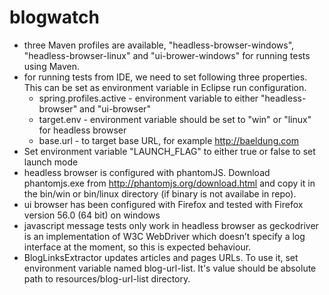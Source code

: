 blogwatch
=========

- three Maven profiles are available, "headless-browser-windows", "headless-browser-linux" and "ui-brower-windows" for running tests using Maven. 
- for running tests from IDE, we need to set following three properties. This can be set as environment variable in Eclipse run configuration. 
  - spring.profiles.active - environment variable to either "headless-browser" and "ui-browser"
  - target.env - environment variable should be set to "win" or "linux" for headless browser
  - base.url - to target base URL, for example http://baeldung.com
- Set environment variable "LAUNCH_FLAG" to either true or false to set launch mode
- headless browser is configured with phantomJS. Download phantomjs.exe from  http://phantomjs.org/download.html and copy it in the bin/win or bin/linux directory (if binary is not availabe in repo).
- ui browser has been configured with Firefox and tested with Firefox version 56.0 (64 bit) on windows 
- javascript message tests only work in headless browser as geckodriver is an implementation of W3C WebDriver which doesn’t specify a log interface at the moment, so this is expected behaviour.
- BlogLinksExtractor updates articles and pages URLs. To use it, set environment variable named blog-url-list. It's value should be absolute path to resources/blog-url-list directory.
